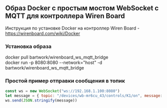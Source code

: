 ## Образ Docker с простым мостом  WebSocket с MQTT для контроллера Wiren Board
Инструкция по установке  Docker на контроллер Wiren Board - https://wirenboard.com/wiki/Docker   

### Установка образа
docker pull bartwork/wirenboard_ws_mqtt_bridge   
docker run -p 8080:8080 --network="host" -d bartwork/wirenboard_ws_mqtt_bridge  

### Простой пример отправки сообщения в топик
```js
const ws = new WebSocket("ws://192.168.1.100:8080")   
let message = { topic: "/devices/wb-mr6cu_43/controls/K1/on", message: "0" } 
ws.send(JSON.stringify(message))  
```
